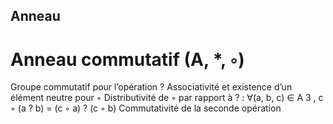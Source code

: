 ## Anneau 

# Anneau commutatif (A, *, ◦)
Groupe commutatif pour l’opération ?
Associativité et existence d’un élément neutre pour ◦
Distributivité de ◦ par rapport à ? :
∀(a, b, c) ∈ A
3
, c ◦ (a ? b) = (c ◦ a) ? (c ◦ b)
Commutativité de la seconde opération
